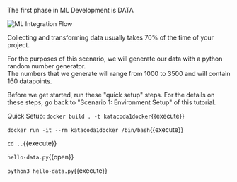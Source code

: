 The first phase in ML Development is 
DATA

![ML Integration Flow](data.png)

Collecting and transforming data usually takes 70% of the time of your project.  

For the purposes of this scenario, we will generate our data with a python random number generator.  
The numbers that we generate will range from 1000 to 3500 and will contain 160 datapoints.  

Before we get started, run these "quick setup" steps.  For the details on these steps, go back to "Scenario 1: Environment Setup" of this tutorial.  

Quick Setup:
`docker build . -t katacoda1docker`{{execute}}

`docker run -it --rm katacoda1docker /bin/bash`{{execute}}

`cd ..`{{execute}}

`hello-data.py`{{open}}

`python3 hello-data.py`{{execute}}


